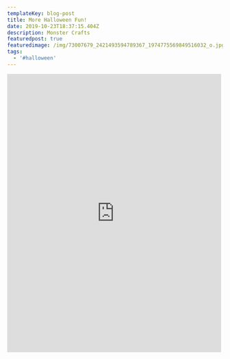 ```yaml
---
templateKey: blog-post
title: More Halloween Fun!
date: 2019-10-23T18:37:15.404Z
description: Monster Crafts
featuredpost: true
featuredimage: /img/73007679_2421493594789367_1974775569849516032_o.jpg
tags:
  - '#halloween'
---
```

<iframe src="https://www.facebook.com/plugins/post.php?href=https%3A%2F%2Fwww.facebook.com%2Ffunkfamilychildcare%2Fposts%2F2421493754789351&width=500" width="500" height="650" style="border:none;overflow:hidden" scrolling="no" frameborder="0" allowTransparency="true" allow="encrypted-media"></iframe>
